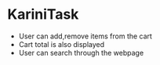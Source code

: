 # KariniTask

* User can add,remove items from the cart
* Cart total is also displayed
* User can search through the webpage
